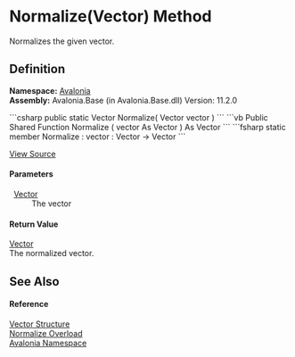 # Normalize(Vector) Method


Normalizes the given vector.



## Definition
**Namespace:** <a href="N_Avalonia">Avalonia</a>  
**Assembly:** Avalonia.Base (in Avalonia.Base.dll) Version: 11.2.0

<Tabs groupId="api-code-preview">
<TabItem value="csharp" label="C#">
```csharp
public static Vector Normalize(
	Vector vector
)
```
</TabItem>
<TabItem value="vb" label="VB">
```vb
Public Shared Function Normalize ( 
	vector As Vector
) As Vector
```
</TabItem>
<TabItem value="fsharp" label="F#">
```fsharp
static member Normalize : 
        vector : Vector -> Vector 
```
</TabItem>
</Tabs>



<a href="https://github.com/AvaloniaUI/Avalonia/tree/master/src/Avalonia.Base/Vector.cs#L259" title="View the source code">View Source</a>



#### Parameters
<dl><dt>  <a href="T_Avalonia_Vector">Vector</a></dt><dd>The vector</dd></dl>

#### Return Value
<a href="T_Avalonia_Vector">Vector</a>  
The normalized vector.

## See Also


#### Reference
<a href="T_Avalonia_Vector">Vector Structure</a>  
<a href="Overload_Avalonia_Vector_Normalize">Normalize Overload</a>  
<a href="N_Avalonia">Avalonia Namespace</a>  
